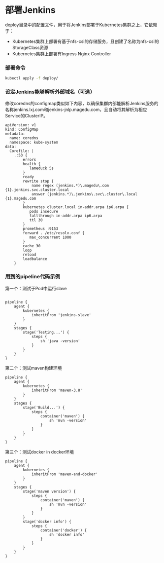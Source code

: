 # 部署Jenkins
deploy目录中的配置文件，用于将Jenkins部署于Kubernetes集群之上，它依赖于：
- Kubernetes集群上部署有基于nfs-csi的存储服务，且创建了名称为nfs-csi的StorageClass资源
- Kubernetes集群上部署有Ingress Nginx Controller

### 部署命令
```bash
kubectl apply -f deploy/
```

### 设定Jenkins能够解析外部域名（可选）

修改coredns的configmap类似如下内容，以确保集群内部能解析Jenkins服务的名称jenkins.lxj.com和jenkins-jnlp.magedu.com，且自动将其解析为相应Service的ClusterIP。

```
apiVersion: v1
kind: ConfigMap
metadata:
  name: coredns
  namespace: kube-system
data:
  Corefile: |
    .:53 {
        errors
        health {
           lameduck 5s
        }
        ready
        rewrite stop {
            name regex (jenkins.*)\.magedu\.com  {1}.jenkins.svc.cluster.local 
            answer (jenkins.*)\.jenkins\.svc\.cluster\.local {1}.magedu.com
        }
        kubernetes cluster.local in-addr.arpa ip6.arpa {
           pods insecure
           fallthrough in-addr.arpa ip6.arpa
           ttl 30
        }
        prometheus :9153
        forward . /etc/resolv.conf {
           max_concurrent 1000
        }
        cache 30
        loop
        reload
        loadbalance
    }
```

### 用到的pipeline代码示例

第一个：测试于Pod中运行slave
```

pipeline {
    agent {
        kubernetes {
            inheritFrom 'jenkins-slave'
        }
    }
    stages {
        stage('Testing...') {
            steps {
                sh 'java -version'
            }
        }
    }
}
```

第二个：测试maven构建环境
```
pipeline {
    agent {
        kubernetes {
            inheritFrom 'maven-3.8'
        }
    }
    stages {
        stage('Build...') {
            steps {
                container('maven') {
                    sh 'mvn -version'
                }
            }
        }
    }
}
```

第三个：测试docker in docker环境
```
pipeline {
    agent {
        kubernetes {
            inheritFrom 'maven-and-docker'
        }
    }
    stages {
        stage('maven version') {
            steps {
                container('maven') {
                    sh 'mvn -version'
                }
            }
        }
        stage('docker info') {
            steps {
                container('docker') {
                    sh 'docker info'
                }
            }
        }
    }
}
```

